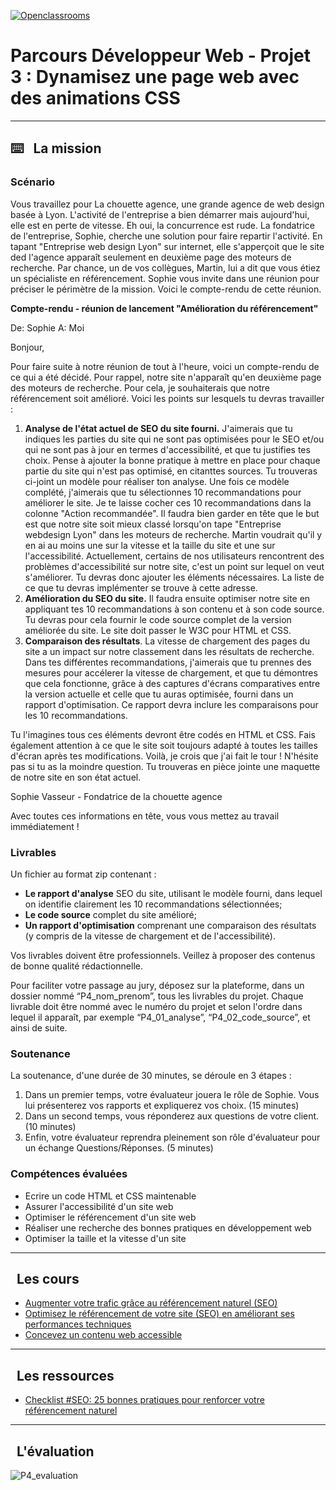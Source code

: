 [![Openclassrooms](https://1to1progress.fr/wp-content/uploads/2019/05/openclassrooms-e1557761236158.png)](https://openclassrooms.com)
# Parcours Développeur Web - Projet 3 : Dynamisez une page web avec des animations CSS

***

## ⌨️ &nbsp; La mission

  ### Scénario
  
  Vous travaillez pour La chouette agence, une grande agence de web design basée à Lyon. L'activité de l'entreprise a bien démarrer mais aujourd'hui, elle est en perte de vitesse. Eh oui, la concurrence est rude. La fondatrice de l'entreprise, Sophie, cherche une solution pour faire repartir l'activité. En tapant "Entreprise web design Lyon" sur internet, elle s'apperçoit que le site ded l'agence apparaît seulement en deuxième page des moteurs de recherche. Par chance, un de vos collègues, Martin, lui a dit que vous étiez un spécialiste en référencement.
  Sophie vous invite dans une réunion pour préciser le périmètre de la mission. Voici le compte-rendu de cette réunion.
  
**Compte-rendu - réunion de lancement "Amélioration du référencement"**

  De: Sophie
  A: Moi
  
  Bonjour, 
  
  Pour faire suite à notre réunion de tout à l'heure, voici un compte-rendu de ce qui a été décidé.
  Pour rappel, notre site n'apparaît qu'en deuxième page des moteurs de recherche. Pour cela, je souhaiterais que notre référencement soit amélioré.
  Voici les points sur lesquels tu devras travailler :
  1. **Analyse de l'état actuel de SEO du site fourni.** J'aimerais que tu indiques les parties du site qui ne sont pas optimisées pour le SEO et/ou qui ne sont pas à jour en termes d'accessibilité, et que tu justifies tes choix. Pense à ajouter la bonne pratique à mettre en place pour chaque partie du site qui n'est pas optimisé, en citanttes sources. Tu trouveras ci-joint un modèle pour réaliser ton analyse. Une fois ce modèle complété, j'aimerais que tu sélectionnes 10 recommandations pour améliorer le site. Je te laisse cocher ces 10 recommandations dans la colonne "Action recommandée". Il faudra bien garder en tête que le but est que notre site soit mieux classé lorsqu'on tape "Entreprise webdesign Lyon" dans les moteurs de recherche. Martin voudrait qu'il y en ai au moins une sur la vitesse et la taille du site et une sur l'accessibilité.
Actuellement, certains de nos utilisateurs rencontrent des problèmes d'accessibilité sur notre site, c'est un point sur lequel on veut s'améliorer. Tu devras donc ajouter les éléments nécessaires. La liste de ce que tu devras implémenter se trouve à cette adresse.
  2. **Amélioration du SEO du site.** Il faudra ensuite optimiser notre site en appliquant tes 10 recommandations à son contenu et à son code source. Tu devras pour cela fournir le code source complet de la version améliorée du site. Le site doit passer le W3C pour HTML et CSS.
  3. **Comparaison des résultats**. La vitesse de chargement des pages du site a un impact sur notre classement dans les résultats de recherche. Dans tes différentes recommandations, j'aimerais que tu prennes des mesures pour accélerer la vitesse de chargement, et que tu démontres que cela fonctionne, grâce à des captures d'écrans comparatives entre la version actuelle et celle que tu auras optimisée, fourni dans un rapport d'optimisation. Ce rapport devra inclure les comparaisons pour les 10 recommandations.

Tu l'imagines tous ces éléments devront être codés en HTML et CSS. Fais également attention à ce que le site soit toujours adapté à toutes les tailles d'écran après tes modifications.
Voilà, je crois que j'ai fait le tour ! N'hésite pas si tu as la moindre question.
Tu trouveras en pièce jointe une maquette de notre site en son état actuel.

Sophie Vasseur - Fondatrice de la chouette agence

Avec toutes ces informations en tête, vous vous mettez au travail immédiatement !

  ### Livrables
  
  Un fichier au format zip contenant :
  * **Le rapport d'analyse** SEO du site, utilisant le modèle fourni, dans lequel on identifie clairement les 10 recommandations sélectionnées;
  * **Le code source** complet du site amélioré;
  * **Un rapport d'optimisation** comprenant une comparaison des résultats (y compris de la vitesse de chargement et de l'accessibilité).

  Vos livrables doivent être professionnels. Veillez à proposer des contenus de bonne qualité rédactionnelle.
  
  Pour faciliter votre passage au jury, déposez sur la plateforme, dans un dossier nommé “P4_nom_prenom”, tous les livrables du projet. Chaque livrable doit être nommé avec le numéro du projet et selon l'ordre dans lequel il apparaît, par exemple “P4_01_analyse”, “P4_02_code_source”, et ainsi de suite.
  
  ### Soutenance
  
  La soutenance, d'une durée de 30 minutes, se déroule en 3 étapes :
  1. Dans un premier temps, votre évaluateur jouera le rôle de Sophie. Vous lui présenterez vos rapports et expliquerez vos choix. (15 minutes)
  2. Dans un second temps, vous réponderez aux questions de votre client. (10 minutes)
  3. Enfin, votre évaluateur reprendra pleinement son rôle d'évaluateur pour un échange Questions/Réponses. (5 minutes)

  ### Compétences évaluées
  
  * Ecrire un code HTML et CSS maintenable
  * Assurer l'accessibilité d'un site web
  * Optimiser le référencement d'un site web
  * Réaliser une recherche des bonnes pratiques en développement web
  * Optimiser la taille et la vitesse d'un site

***

## &nbsp; Les cours

  * [Augmenter votre trafic grâce au référencement naturel (SEO)](https://openclassrooms.com/fr/courses/5561431-augmentez-votre-trafic-grace-au-referencement-naturel-seo)
  * [Optimisez le référencement de votre site (SEO) en améliorant ses performances techniques](https://openclassrooms.com/fr/courses/5922626-optimisez-le-referencement-de-votre-site-seo-en-ameliorant-ses-performances-techniques)
  * [Concevez un contenu web accessible](https://openclassrooms.com/fr/courses/6691346-concevez-un-contenu-web-accessible)

***

## &nbsp; Les ressources

  * [Checklist #SEO: 25 bonnes pratiques pour renforcer votre référencement naturel](https://www.matthieu-tranvan.fr/referencement-naturel/checklist-seo-25-bonnes-pratiques-on-site-pour-renforcer-votre-referencement-naturel.html)

***

## &nbsp; L'évaluation
![P4_evaluation](https://user-images.githubusercontent.com/69019894/149834444-131dec4a-f508-4eac-95dd-d2f311edfdce.png)

